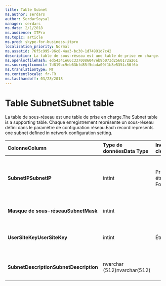 ```yaml
---
title: Table Subnet
ms.author: serdars
author: SerdarSoysal
manager: serdars
ms.date: 2/1/2018
ms.audience: ITPro
ms.topic: article
ms.prod: skype-for-business-itpro
localization_priority: Normal
ms.assetid: 76f5c995-96c8-4aa3-bc30-1d74991d7c42
description: La table de sous-réseau est une table de prise en charge. Chaque enregistrement représente un sous-réseau défini dans le paramètre de configuration réseau.
ms.openlocfilehash: ed54341e66c3370086047eb9b073d2560172a261
ms.sourcegitcommit: 7d819bc9eb63bfd85f5dada09f1b8e5354c56f6b
ms.translationtype: MT
ms.contentlocale: fr-FR
ms.lasthandoff: 03/28/2018
---
```

# <a name="subnet-table"></a><span data-ttu-id="6d210-104">Table Subnet</span><span class="sxs-lookup"><span data-stu-id="6d210-104">Subnet table</span></span>
 
<span data-ttu-id="6d210-105">La table de sous-réseau est une table de prise en charge.</span><span class="sxs-lookup"><span data-stu-id="6d210-105">The Subnet table is a supporting table.</span></span> <span data-ttu-id="6d210-106">Chaque enregistrement représente un sous-réseau défini dans le paramètre de configuration réseau.</span><span class="sxs-lookup"><span data-stu-id="6d210-106">Each record represents one subnet defined in network configuration setting.</span></span>
  
|<span data-ttu-id="6d210-107">**Colonne**</span><span class="sxs-lookup"><span data-stu-id="6d210-107">**Column**</span></span>|<span data-ttu-id="6d210-108">**Type de données**</span><span class="sxs-lookup"><span data-stu-id="6d210-108">**Data Type**</span></span>|<span data-ttu-id="6d210-109">**Index de la clé**</span><span class="sxs-lookup"><span data-stu-id="6d210-109">**Key/Index**</span></span>|<span data-ttu-id="6d210-110">**Détails**</span><span class="sxs-lookup"><span data-stu-id="6d210-110">**Details**</span></span>|
|:-----|:-----|:-----|:-----|
|<span data-ttu-id="6d210-111">**SubnetIP**</span><span class="sxs-lookup"><span data-stu-id="6d210-111">**SubnetIP**</span></span> <br/> |<span data-ttu-id="6d210-112">int</span><span class="sxs-lookup"><span data-stu-id="6d210-112">int</span></span>  <br/> |<span data-ttu-id="6d210-113">Primaires et étrangères</span><span class="sxs-lookup"><span data-stu-id="6d210-113">Primary, Foreign</span></span>  <br/> |<span data-ttu-id="6d210-114">Représentation sous forme de nombre entier pour l’adresse IP du sous-réseau.</span><span class="sxs-lookup"><span data-stu-id="6d210-114">Integer representation for the subnet IP.</span></span>  <br/> |
|<span data-ttu-id="6d210-115">**Masque de sous-réseau**</span><span class="sxs-lookup"><span data-stu-id="6d210-115">**SubnetMask**</span></span> <br/> |<span data-ttu-id="6d210-116">int</span><span class="sxs-lookup"><span data-stu-id="6d210-116">int</span></span>  <br/> ||<span data-ttu-id="6d210-117">Masque de sous-réseau.</span><span class="sxs-lookup"><span data-stu-id="6d210-117">Subnet mask.</span></span>  <br/> |
|<span data-ttu-id="6d210-118">**UserSiteKey**</span><span class="sxs-lookup"><span data-stu-id="6d210-118">**UserSiteKey**</span></span> <br/> |<span data-ttu-id="6d210-119">int</span><span class="sxs-lookup"><span data-stu-id="6d210-119">int</span></span>  <br/> |<span data-ttu-id="6d210-120">Étrangère</span><span class="sxs-lookup"><span data-stu-id="6d210-120">Foreign</span></span>  <br/> |<span data-ttu-id="6d210-121">Référencé à partir de la [table de UserSite](usersite.md).</span><span class="sxs-lookup"><span data-stu-id="6d210-121">Referenced from the [UserSite table](usersite.md).</span></span>  <br/> |
|<span data-ttu-id="6d210-122">**SubnetDescription**</span><span class="sxs-lookup"><span data-stu-id="6d210-122">**SubnetDescription**</span></span> <br/> |<span data-ttu-id="6d210-123">nvarchar (512)</span><span class="sxs-lookup"><span data-stu-id="6d210-123">nvarchar(512)</span></span>  <br/> ||<span data-ttu-id="6d210-124">La description du sous-réseau.</span><span class="sxs-lookup"><span data-stu-id="6d210-124">The description for the subnet.</span></span>  <br/> |
   

